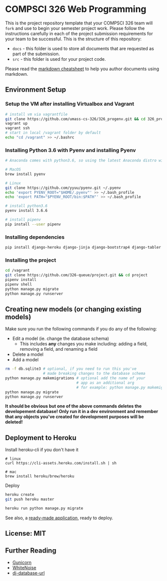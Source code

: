 # COMPSCI 326 Web Programming

This is the project repository template that your COMPSCI 326 team
will `fork` and use to begin your semester project work. Please follow
the instructions carefully in each of the project submission
requirements for your team to be successful. This is the structure of
this repository:

* `docs` - this folder is used to store all documents that are
  requested as part of the submission.
* `src` - this folder is used for your project code.

Please read the [markdown cheatsheet](https://github.com/adam-p/markdown-here/wiki/Markdown-Cheatsheet) to help you author documents using markdown.

## Environment Setup

### Setup the VM after installing Virtualbox and Vagrant

```sh
# install vm via vagrantfile
git clone https://github.com/umass-cs-326/326_progenv.git && cd 326_progenv
vagrant up
vagrant ssh
# start in local /vagrant folder by default
echo "cd /vagrant" >> ~/.bashrc
```

### Installing Python 3.6 with Pyenv and installing Pyenv
```sh
# Anaconda comes with python3.6, so using the latest Anaconda distro will also work in place of pyenv

# MacOS
brew install pyenv

# Linux
git clone https://github.com/yyuu/pyenv.git ~/.pyenv
echo 'export PYENV_ROOT="$HOME/.pyenv"' >> ~/.bash_profile
echo 'export PATH="$PYENV_ROOT/bin:$PATH"' >> ~/.bash_profile

# install python3.6
pyenv install 3.6.6

# install pipenv
pip install --user pipenv
```

### Installing dependencies
``` sh
pip install django-heroku django-jinja django-bootstrap4 django-tabler django-widget-tweaks phonenumbers django-phonenumber-field faker chartkick
```

### Installing the project

``` sh
cd /vagrant
git clone https://github.com/326-queue/project.git && cd project
pipenv install
pipenv shell
python manage.py migrate
python manage.py runserver
```

## Creating new models (or changing existing models)
Make sure you run the following commands if you do any of the following:
* Edit a model (ie. change the database schema)
    * This includes **any** changes you make including: adding a field, removing a field, and renaming a field
* Delete a model
* Add a model

``` sh
rm -f db.sqlite3 # optional, if you need to run this you've
                 # made breaking changes to the database schema
python manage.py makemigrations # optional add the name of your 
                                # app as an additional arg 
                                # for example: python manage.py makemigrations profiles
python manage.py migrate
python manage.py runserver
```

**It should be obvious but one of the above commands deletes the developement database! Only run it in a dev environment and remember that any objects you've created for development purposes will be deleted!**

## Deployment to Heroku
Install heroku-cli if you don't have it
```
# linux
curl https://cli-assets.heroku.com/install.sh | sh

# mac
brew install heroku/brew/heroku
```

Deploy
```sh
heroku create
git push heroku master

heroku run python manage.py migrate
```

See also, a [ready-made application](https://github.com/heroku/python-getting-started), ready to deploy.


## License: MIT

## Further Reading

- [Gunicorn](https://warehouse.python.org/project/gunicorn/)
- [WhiteNoise](https://warehouse.python.org/project/whitenoise/)
- [dj-database-url](https://warehouse.python.org/project/dj-database-url/)
